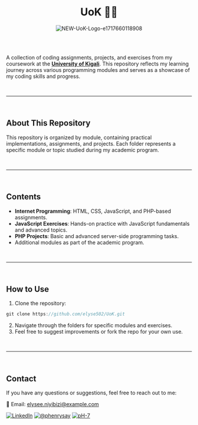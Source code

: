 <div align="center">

# UoK 👨‍🎓

![NEW-UoK-Logo-e1717660118908](https://github.com/user-attachments/assets/e44d53e9-e2f1-41c2-a139-eb63ad6b1441)
</div><br /><br />

A collection of coding assignments, projects, and exercises from my coursework at the [**University of Kigali**](https://uok.ac.rw/). This repository reflects my learning journey across various programming modules and serves as a showcase of my coding skills and progress.

<br /><hr /><br />

## About This Repository
This repository is organized by module, containing practical implementations, assignments, and projects. Each folder represents a specific module or topic studied during my academic program.

<br /><hr /><br />

## Contents
* **Internet Programming**: HTML, CSS, JavaScript, and PHP-based assignments.
* **JavaScript Exercises**: Hands-on practice with JavaScript fundamentals and advanced topics.
* **PHP Projects**: Basic and advanced server-side programming tasks.
* Additional modules as part of the academic program.

<br /><hr /><br />

## How to Use
1. Clone the repository:
```groovy
git clone https://github.com/elyse502/UoK.git
```
2. Navigate through the folders for specific modules and exercises.
3. Feel free to suggest improvements or fork the repo for your own use.

<br /><hr /><br />

## Contact
If you have any questions or suggestions, feel free to reach out to me:

📧 Email: <elysee.niyibizi@example.com>

[![LinkedIn](https://img.shields.io/badge/LinkedIn-0077B5?style=for-the-badge&logo=linkedin&logoColor=white)](https://www.linkedin.com/in/niyibizi-elys%C3%A9e/) [![@phenrysay](https://img.shields.io/badge/Twitter-1DA1F2?style=for-the-badge&logo=twitter&logoColor=white)](https://twitter.com/Niyibizi_Elyse) [![pH-7](https://img.shields.io/badge/GitHub-100000?style=for-the-badge&logo=github&logoColor=white)](https://github.com/elyse502)

<br /><br />


